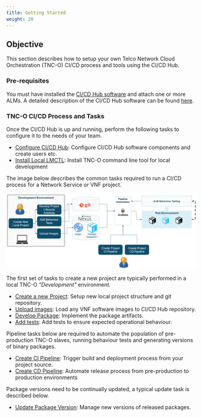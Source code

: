 ```yaml
---
title: Getting Started
weight: 20
---
```


## Objective

This section describes how to setup your own Telco Network Cloud Orchestration (TNC-O) CI/CD process and tools using the CI/CD Hub.

### Pre-requisites

You must have installed the [CI/CD Hub software](https://github.com/accanto-systems/lm-cicdhub) and attach one or more ALMs. A detailed description of the CI/CD Hub software can be found [here](/reference/cicdhub-software).

### TNC-O CI/CD Process and Tasks

Once the CI/CD Hub is up and running, perform the following tasks to configure it to the needs of your team.

- [Configure CI/CD Hub](/user-guides/cicd/configure-cicd-hub): Configure CI/CD Hub software components and create users etc.
- [Install Local LMCTL](/reference/lmctl): Install TNC-O command line tool for local development

The image below describes the common tasks required to run a CI/CD process for a Network Service or VNF project.

![CI/CD Project Tasks](/images/user-guides/cicd/gettingstarted/projecttasks.png "Project Tasks")

The first set of tasks to create a new project are typically performed in a local TNC-O _"Development"_ environment.

- [Create a new Project](/user-guides/cicd/developing-a-project/create-new-vnf-project): Setup new local project structure and git repository.
- [Upload images](/user-guides/cicd/developing-a-project/upload-images): Load any VNF software images to CI/CD Hub repository.
- [Develop Package](/user-guides/cicd/developing-a-project/developing-new-vnf): Implement the package artifacts.
- [Add tests](/user-guides/cicd/developing-a-project/add-tests-to-package): Add tests to ensure expected operational behaviour.

Pipeline tasks below are required to automate the population of pre-production TNC-O slaves, running behaviour tests and generating versions of binary packages.

- [Create CI Pipeline](/user-guides/cicd/pipeline/create-ci-pipeline): Trigger build and deployment process from your project source.
- [Create CD Pipeline](/user-guides/cicd/pipeline/create-release-pipeline): Automate release process from pre-production to production environments

Package versions need to be continually updated, a typical update task is described below.

- [Update Package Version](/user-guides/cicd/developing-a-project/update-package): Manage new versions of released packages.
